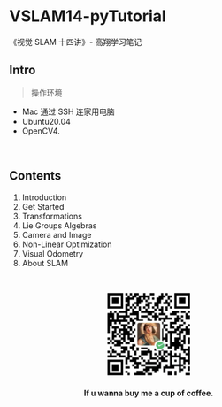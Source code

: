# VSLAM14-pyTutorial

《视觉 SLAM 十四讲》- 高翔学习笔记


## Intro
>操作环境
- Mac 通过 SSH 连家用电脑
- Ubuntu20.04
- OpenCV4.


&emsp;
## Contents
1. Introduction
2. Get Started
3. Transformations
4. Lie Groups Algebras
5. Camera and Image
6. Non-Linear Optimization
7. Visual Odometry
8. About SLAM



&emsp;
<div align=center>
    <img src="./imgs/QRcode.png" width=150>
    <h4>If u wanna buy me a cup of coffee.</h>
</div>